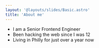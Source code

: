 ```yaml
---
layout: '@layouts/slides/Basic.astro'
title: 'About me'
---
```

- I am a Senior Frontend Engineer
- Been hacking the web since I was 12
- Living in Philly for just over a year now
